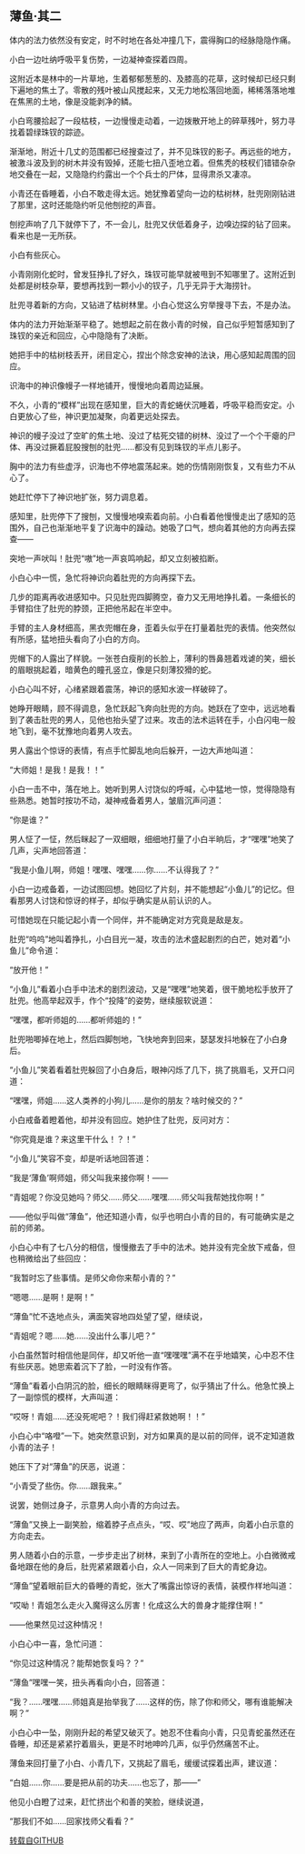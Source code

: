 ## 薄鱼·其二

体内的法力依然没有安定，时不时地在各处冲撞几下，震得胸口的经脉隐隐作痛。

小白一边吐纳呼吸平复伤势，一边凝神查探着四周。

这附近本是林中的一片草地，生着郁郁葱葱的、及膝高的花草，这时候却已经只剩下遍地的焦土了。零散的残叶被山风搅起来，又无力地松落回地面，稀稀落落地堆在焦黑的土地，像是没能剥净的鳞。

小白弯腰拾起了一段枯枝，一边慢慢走动着，一边拨散开地上的碎草残叶，努力寻找着碧绿珠钗的踪迹。

渐渐地，附近十几丈的范围都已经搜查过了，并不见珠钗的影子。再远些的地方，被激斗波及到的树木并没有毁掉，还能七扭八歪地立着。但焦秃的枝杈们错错杂杂地交叠在一起，又隐隐约约露出一个个兵士的尸体，显得肃杀又凄凉。

小青还在昏睡着，小白不敢走得太远。她犹豫着望向一边的枯树林，肚兜刚刚钻进了那里，这时还能隐约听见他刨挖的声音。

刨挖声响了几下就停下了，不一会儿，肚兜又伏低着身子，边嗅边探的钻了回来。看来也是一无所获。

小白有些灰心。

小青刚刚化蛇时，曾发狂挣扎了好久，珠钗可能早就被甩到不知哪里了。这附近到处都是树枝杂草，要想再找到一颗小小的钗子，几乎无异于大海捞针。

肚兜寻着新的方向，又钻进了枯树林里。小白心觉这么穷举搜寻下去，不是办法。

体内的法力开始渐渐平稳了。她想起之前在救小青的时候，自己似乎短暂感知到了珠钗的亲近和回应，心中隐隐有了决断。

她把手中的枯树枝丢开，闭目定心，捏出个除念安神的法诀，用心感知起周围的回应。

识海中的神识像幔子一样地铺开，慢慢地向着周边延展。

不久，小青的“模样”出现在感知里，巨大的青蛇蜷伏沉睡着，呼吸平稳而安定。小白更放心了些，神识更加凝聚，向着更远处探去。

神识的幔子没过了空旷的焦土地、没过了枯死交错的树林、没过了一个个干瘪的尸体、再没过撅着屁股搜刨的肚兜……都没有见到珠钗的半点儿影子。

胸中的法力有些虚浮，识海也不停地震荡起来。她的伤情刚刚恢复，又有些力不从心了。

她赶忙停下了神识地扩张，努力调息着。

感知里，肚兜停下了搜刨，又慢慢地嗅索着向前。小白看着他慢慢走出了感知的范围外，自己也渐渐地平复了识海中的躁动。她吸了口气，想向着其他的方向再去探查——

突地一声吠叫！肚兜“嗷”地一声哀鸣响起，却又立刻被掐断。

小白心中一慌，急忙将神识向着肚兜的方向再探下去。

几步的距离再收进感知中。只见肚兜四脚腾空，奋力又无用地挣扎着。一条细长的手臂掐住了肚兜的脖颈，正把他吊起在半空中。

手臂的主人身材细高，黑衣兜帽在身，歪着头似乎在打量着肚兜的表情。他突然似有所感，猛地扭头看向了小白的方向。

兜帽下的人露出了样貌。一张苍白瘦削的长脸上，薄利的唇鼻翘着戏谑的笑，细长的眉眼挑起着，暗黄色的瞳孔竖立，像是只刻薄狡猾的蛇。

小白心叫不好，心绪紧跟着震荡，神识的感知水波一样破碎了。

她睁开眼睛，顾不得调息，急忙跃起飞奔向肚兜的方向。她跃在了空中，远远地看到了袭击肚兜的男人，见他也抬头望了过来。攻击的法术运转在手，小白闪电一般地飞到，毫不犹豫地向着男人攻去。

男人露出个惊讶的表情，有点手忙脚乱地向后躲开，一边大声地叫道：

“大师姐！是我！是我！！”

小白一击不中，落在地上。她听到男人讨饶似的呼喊，心中猛地一惊，觉得隐隐有些熟悉。她暂时按功不动，凝神戒备着男人，皱眉沉声问道：

“你是谁？”

男人怔了一怔，然后眯起了一双细眼，细细地打量了小白半晌后，才“嘿嘿”地笑了几声，尖声地回答道：

“我是小鱼儿啊，师姐！嘿嘿、嘿嘿……你……不认得我了？”

小白一边戒备着，一边试图回想。她回忆了片刻，并不能想起“小鱼儿”的记忆。但看那男人讨饶和惊讶的样子，却似乎确实是从前认识的人。

可惜她现在只能记起小青一个同伴，并不能确定对方究竟是敌是友。

肚兜“呜呜”地叫着挣扎，小白目光一凝，攻击的法术盛起剧烈的白芒，她对着“小鱼儿”命令道：

“放开他！”

“小鱼儿”看着小白手中法术的剧烈波动，又是“嘿嘿”地笑着，很干脆地松手放开了肚兜。他高举起双手，作个“投降”的姿势，继续服软说道：

“嘿嘿，都听师姐的……都听师姐的！”

肚兜啪唧掉在地上，然后四脚刨地，飞快地奔到回来，瑟瑟发抖地躲在了小白身后。

“小鱼儿”笑着看着肚兜躲回了小白身后，眼神闪烁了几下，挑了挑眉毛，又开口问道：

“嘿嘿，师姐……这人类养的小狗儿……是你的朋友？啥时候交的？”

小白戒备着瞪着他，却并没有回应。她护住了肚兜，反问对方：

“你究竟是谁？来这里干什么！？！”

“小鱼儿”笑容不变，却是听话地回答道：

“我是‘薄鱼’啊师姐，师父叫我来接你啊！——

“青姐呢？你没见她吗？师父……师父……嘿嘿……师父叫我帮她找你啊！”

——他似乎叫做“薄鱼”，他还知道小青，似乎也明白小青的目的，有可能确实是之前的师弟。

小白心中有了七八分的相信，慢慢撤去了手中的法术。她并没有完全放下戒备，但也稍微给出了些回应：

“我暂时忘了些事情。是师父命你来帮小青的？”

“嗯嗯……是啊！是啊！”

“薄鱼”忙不迭地点头，满面笑容地四处望了望，继续说，

“青姐呢？嗯……她……没出什么事儿吧？”

小白虽然暂时相信他是同伴，却又听他一直“嘿嘿嘿”满不在乎地嬉笑，心中忍不住有些厌恶。她思索着沉下了脸，一时没有作答。

“薄鱼”看着小白阴沉的脸，细长的眼睛眯得更弯了，似乎猜出了什么。他急忙换上了一副惊慌的模样，大声叫道：

“哎呀！青姐……还没死呢吧？！我们得赶紧救她啊！！”

小白心中“咯噔”一下。她突然意识到，对方如果真的是以前的同伴，说不定知道救小青的法子！

她压下了对“薄鱼”的厌恶，说道：

“小青受了些伤。你……跟我来。”

说罢，她侧过身子，示意男人向小青的方向过去。

“薄鱼”又换上一副笑脸，缩着脖子点点头，“哎、哎”地应了两声，向着小白示意的方向走去。

男人随着小白的示意，一步步走出了树林，来到了小青所在的空地上。小白微微戒备地跟在他的身后，肚兜紧紧跟着小白，众人一同来到了巨大的青蛇身边。

“薄鱼”望着眼前巨大的昏睡的青蛇，张大了嘴露出惊讶的表情，装模作样地叫道：

“哎呦！青姐怎么走火入魔得这么厉害！化成这么大的兽身才能撑住啊！”

——他果然见过这种情况！

小白心中一喜，急忙问道：

“你见过这种情况？能帮她恢复吗？？”

“薄鱼”嘿嘿一笑，扭头再看向小白，回答道：

“我？……嘿嘿……师姐真是抬举我了……这样的伤，除了你和师父，哪有谁能解决啊？”

小白心中一坠，刚刚升起的希望又破灭了。她忍不住看向小青，只见青蛇虽然还在昏睡，却还是紧紧拧着眉头，更是不时地呻吟几声，似乎仍然痛苦不止。

薄鱼来回打量了小白、小青几下，又挑起了眉毛，缓缓试探着出声，建议道：

“白姐……你……要是把从前的功夫……也忘了，那——”

他见小白瞪了过来，赶忙挤出个和善的笑脸，继续说道，

“那我们不如……回家找师父看看？”

[转载自GITHUB](https://github.com/NinePieces/BaiSheYuanQi)

